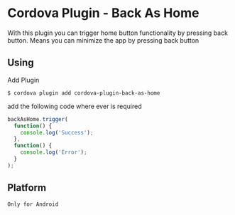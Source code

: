 # Cordova Plugin - Back As Home

With this plugin you can trigger home button functionality by pressing back button. Means you can minimize the app by pressing back button

## Using

Add Plugin

    $ cordova plugin add cordova-plugin-back-as-home

add the following code where ever is required

```js
backAsHome.trigger(
  function() {
    console.log('Success');
  },
  function() {
    console.log('Error');
  }
);
```

## Platform

    Only for Android
